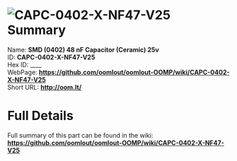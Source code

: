 
![CAPC-0402-X-NF47-V25](https://github.com/oomlout/oomlout-OOMP/blob/master/parts/CAPC-0402-X-NF47-V25/CAPC-0402-X-NF47-V25_420.jpg)   
Summary
=================
  
Name: __SMD (0402) 48 nF Capacitor (Ceramic) 25v__    
ID: __CAPC-0402-X-NF47-V25__   
Hex ID: ____   
WebPage: __https://github.com/oomlout/oomlout-OOMP/wiki/CAPC-0402-X-NF47-V25__   
Short URL: __http://oom.lt/__   

Full Details
==========================
Full summary of this part can be found in the wiki:   
__https://github.com/oomlout/oomlout-OOMP/wiki/CAPC-0402-X-NF47-V25__    


